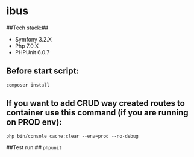 ibus
====

##Tech stack:##
* Symfony 3.2.X
* Php 7.0.X
* PHPUnit 6.0.7

## Before start script: ##
```
composer install
```

## If you want to add CRUD way created routes to container use this command (if you are running on PROD env): ##
```
php bin/console cache:clear --env=prod --no-debug
```

##Test run:##
`phpunit`
